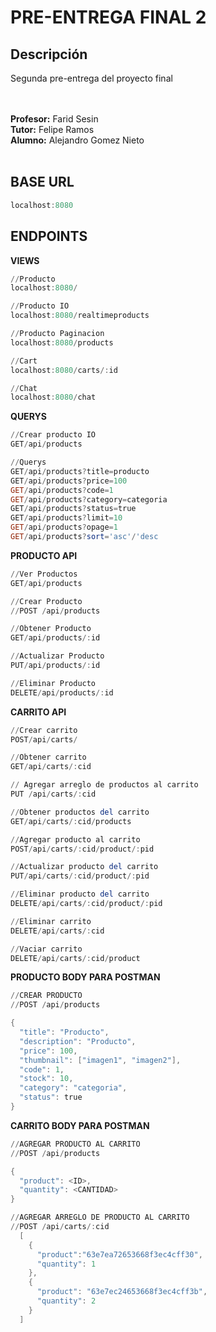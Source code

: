 # PRE-ENTREGA FINAL 2

## Descripción
Segunda pre-entrega del proyecto final

<br>
<br>
<b>Profesor:</b> Farid Sesin</br>
<b>Tutor:</b> Felipe Ramos</br>
<b>Alumno:</b> Alejandro Gomez Nieto</br>
<br>

## BASE URL

```PowerShell
localhost:8080
```

## ENDPOINTS

<b>VIEWS</b>

```powershell
//Producto
localhost:8080/

//Producto IO
localhost:8080/realtimeproducts

//Producto Paginacion
localhost:8080/products

//Cart
localhost:8080/carts/:id

//Chat
localhost:8080/chat
```

<b>QUERYS</b>
```powershell
//Crear producto IO
GET/api/products

//Querys
GET/api/products?title=producto
GET/api/products?price=100
GET/api/products?code=1
GET/api/products?category=categoria
GET/api/products?status=true
GET/api/products?limit=10
GET/api/products?opage=1
GET/api/products?sort='asc'/'desc

```

<b>PRODUCTO API</b>
```powershell
//Ver Productos
GET/api/products

//Crear Producto
//POST /api/products

//Obtener Producto
GET/api/products/:id

//Actualizar Producto
PUT/api/products/:id

//Eliminar Producto
DELETE/api/products/:id
```

<b>CARRITO API</b>

```powershell
//Crear carrito
POST/api/carts/

//Obtener carrito
GET/api/carts/:cid

// Agregar arreglo de productos al carrito
PUT /api/carts/:cid

//Obtener productos del carrito
GET/api/carts/:cid/products

//Agregar producto al carrito
POST/api/carts/:cid/product/:pid

//Actualizar producto del carrito
PUT/api/carts/:cid/product/:pid

//Eliminar producto del carrito
DELETE/api/carts/:cid/product/:pid

//Eliminar carrito
DELETE/api/carts/:cid

//Vaciar carrito
DELETE/api/carts/:cid/product
```

<b>PRODUCTO BODY PARA POSTMAN</b>

```powershell
//CREAR PRODUCTO
//POST /api/products

{
  "title": "Producto",
  "description": "Producto",
  "price": 100,
  "thumbnail": ["imagen1", "imagen2"],
  "code": 1,
  "stock": 10,
  "category": "categoria",
  "status": true
}
```
<b>CARRITO BODY PARA POSTMAN</b>

```powershell
//AGREGAR PRODUCTO AL CARRITO
//POST /api/products

{
  "product": <ID>,
  "quantity": <CANTIDAD>
}
```
```powershell
//AGREGAR ARREGLO DE PRODUCTO AL CARRITO
//POST /api/carts/:cid
  [
    {
      "product":"63e7ea72653668f3ec4cff30",
      "quantity": 1
    },
    {
      "product": "63e7ec24653668f3ec4cff3b",
      "quantity": 2
    }
  ]
  ```